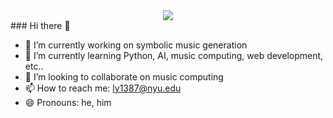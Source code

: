 <div align="center">  
  <img  src="https://github-readme-streak-stats.herokuapp.com?user=billyblu2000&theme=onedark&date_format=M%20j%5B%2C%20Y%5D" />
</div>
### Hi there 👋

- 🔭 I’m currently working on symbolic music generation
- 🌱 I’m currently learning Python, AI, music computing, web development, etc..
- 👯 I’m looking to collaborate on music computing
- 📫 How to reach me: ly1387@nyu.edu
- 😄 Pronouns: he, him

<!--
**billyblu2000/billyblu2000** is a ✨ _special_ ✨ repository because its `README.md` (this file) appears on your GitHub profile.

Here are some ideas to get you started:

- 🔭 I’m currently working on ...
- 🌱 I’m currently learning ...
- 👯 I’m looking to collaborate on ...
- 🤔 I’m looking for help with ...
- 💬 Ask me about ...
- 📫 How to reach me: ...
- 😄 Pronouns: ...
- ⚡ Fun fact: ...
-->
